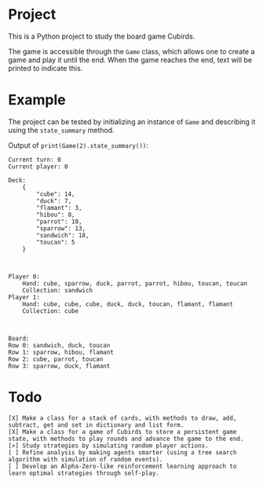 # Project
This is a Python project to study the board game Cubirds.

The game is accessible through the `Game` class, which allows one to create a
game and play it until the end. When the game reaches the end, text will be
printed to indicate this.

# Example
The project can be tested by initializing an instance of `Game` and describing
it using the `state_summary` method.

Output of `print(Game(2).state_summary())`:

    Current turn: 0
    Current player: 0

    Deck:
        {
            "cube": 14,
            "duck": 7,
            "flamant": 3,
            "hibou": 8,
            "parrot": 10,
            "sparrow": 13,
            "sandwich": 18,
            "toucan": 5
        }



    Player 0:
        Hand: cube, sparrow, duck, parrot, parrot, hibou, toucan, toucan
        Collection: sandwich
    Player 1:
        Hand: cube, cube, cube, duck, duck, toucan, flamant, flamant
        Collection: cube



    Board:
    Row 0: sandwich, duck, toucan
    Row 1: sparrow, hibou, flamant
    Row 2: cube, parrot, toucan
    Row 3: sparrow, duck, flamant

# Todo

    [X] Make a class for a stack of cards, with methods to draw, add, subtract, get and set in dictionary and list form.
    [X] Make a class for a game of Cubirds to store a persistent game state, with methods to play rounds and advance the game to the end.
    [>] Study strategies by simulating random player actions.
    [ ] Refine analysis by making agents smarter (using a tree search algorithm with simulation of random events).
    [ ] Develop an Alpha-Zero-like reinforcement learning approach to learn optimal strategies through self-play.
